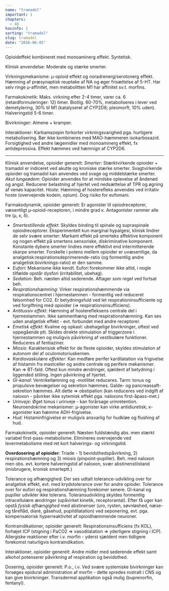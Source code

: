 ```yaml
---
name: "tramadol"
important: 1
chapters:
  - 40
hasinfo: 1
sorting: "tramadol"
slug: tramadol
date: "2016-06-05"
---
```


Opioideffekt kombineret med monoaminerg effekt. Syntetisk.

Klinisk anvendelse: Moderate og stærke smerter.

Virkningsmekanisme: µ-opioid effekt og noradrenerg/serotonerg effekt. Hæmning af
præsynaptisk reuptake af NA og øger frisættelse af 5-HT. Har selv ringe
µ-affinitet, men metabolitten M1 har affinitet sv.t. morfins.

Farmakokinetik: Maks. virkning efter 2-4 timer, varer ca. 6
(retardformuleringer: 12) timer. Biotilg. 60-70%, metaboliseres i lever ved
demetylering, 30% til M1 (katalyseret af CYP2D6; pleomorft, 10% uden).
Halveringstid 5-6 timer.

Bivirkninger: Almene + kramper.

Interaktioner: Karbamazepin forkorter virkningsvarighed pga. hurtigere
metabolisering. Bør ikke kombineres med MAO-hæmmeren isokarboxazid. Forsigtighed
ved andre lægemidler med monoaminerg effekt, fx antidepressiva. Effekt hæmmes
ved hæmnign af CYP2D6.

<hr>Klinisk anvendelse, opioider generelt: <em>Smerter</em>: Stærktvirkende opioider + tramadol er indiceret ved akutte og kroniske stærke smerter. Svagtvirkende opioider og tramadol kan anvendes ved svage og middelstærke smerter. <em>Akut lungeødem</em>: Opioider anvendes for at mindske oplevelse af åndenød og angst. Reducerer belastning af hjertet ved nedsættelse af TPR og øgning af venøs kapacitet. <em>Hoste</em>: Hæmning af hosterefleks anvendes ved irritativ hoste (overvejende kodein, opium). Dog risiko for eufomani.

Farmakodynamik, opioider generelt: Er agonister til opiodreceptorer, væsentligt
µ-opioid-receptoren, i mindre grad κ. Antagonister rammer alle tre (μ, κ, δ).

<ul><li><em>Smertestillende effekt</em>: Skyldes binding til spinale og
supraspinale opioidreceptorer. Eksperimentelt kun marginal hypalgesi, klinisk
lindrer de selv svære smerter: Markant effekt på smerteks affektive komponent og
nogen effekt på smertens sensoriske, diskriminative komponent. Konstante dybere
smerter lindres mere effektivt end intermitterende skarpe smerter. Forskelle i
potens mellem opioider er uvæsentlige, da
analgetisk:respirationsdeprimerende-ratio (og formentlig andre
analgetisk:bivirknings-ratio) er den samme.</li><li><em>Eufori</em>: Mekanisme
ikke kendt. Eufori forekommer ikke altid, i nogle tilfælde opstår dysfori
(irritabilitet, ubehag).</li><li><em>Sedation</em>: Beh. næsten altid sederende.
Aftager som regel ved fortsat beh.</li><li><em>Resprationshæmning</em>: Virker
respirationshæmmende via respirationscentret i hjernestammen - formentlig ved
reduceret følsomhed for CO2. Er betydningsfuld ved let respirationinsufficiente
og ved forgiftning med opioider (=>
respirationsinsufficiens).</li><li><em>Antitussiv effekt</em>: Hæmning af
hosterefleksens centrale del i hjernestammen. Ikke sammenhæng med
respirationshæmning. Kan ses uden analgetisk effekt - evt. forbundet med andre
receptorer.</li><li><em>Emetisk effekt</em>: Kvalme og opkast: ubehagelige
bivirkninger, oftest ved oppegående ptt. Skldes direkte stimulation af
triggerzone i hjernestammen og muligvis påvirkning af vestibulære funktioner.
Reduceres af fentiaziner.</li><li><em>Miosis</em>: Karakterisisk effekt for de
fleste opioider, skyldes stimulation af autonom del af
oculomotoriuskernen.</li><li><em>Kardiovaskulære effekter</em>: Kan medføre
perifer kardilatation via frigivelse af histamin fra mastceller og andre
centrale og perifere mekanismer. Kan => BT-fald. Oftest kun mindre ændringer,
sjældent af betydning i liggended stilling. Ingen påvirkning af
hjertet.</li><li><em>GI-kanal</em>: Ventrikeltømning og -motilitet reduceres.
Tarm: tonus og propulsive bevægelser og sekretion hæmmes. Galde- og
pancreassaft-sekretion hæmmes. Alt dette => obstipation (kan reduceres ved
indgift af naloxon - påvirker ikke sytemisk effekt pga. naloxons
first-åpass-met.)</li><li><em>Urinveje</em>: Øget tonus i urinveje - kan
forårsage urinretention. Neuroendokrine mekanismer: µ-agonister kan virke
antidiuretisk; κ-agonister kan hæmme ADH-frigivelse.</li><li><em>Hud</em>:
Histaminfrigivelse er muligvis ansvarlig for hudkløe og flushing af
hud.</li></ul>

Farmakokinetik, opioider generelt: Næsten fuldstændig abs. men stærkt variabel
first-pass-metabolisme. Elimineres overvejende ved levermetabolisme med ret kort
halverings- og virkningstid.

<b>Overdosering af opioider</b>: Triade - 1) bevidsthedspåvirkning, 2)
respirationshæmning og 3) miosis (pinpoint-pupiller). Beh. med naloxon men obs.
evt. kortere halveringstid af naloxon, svær abstinenstilstand (misbrugere,
kronisk smerteptt.)

Tolerance og afhængighed: Der ses udtalt tolerance-udvikling over for analgetisk
effekt, evt. med krydstolerance over for andre opioder. Tolerance over for
eufori og respirationshæmning forekomer senere. GI-kanal og pupiller udvikler
ikke tolerans. Toleransudvikling skyldes formentlig intracellulære ændringer
(upåvirket kinetik, receptorantal). Efter få uger kan opstå <em>fysisk
afhængighed</em> med abstinenser (uro, rysten, søvnløshed, næse- og tåreflåd,
diaré, gåsehud, pupildilatation) ved seponering, evt. pga. kompensatorisk
hyperreaktivitet af opioidhæmmende neuroner.

Kontraindikationer, opioider generelt: Respirationsinsufficiens (fx KOL),
forhøjet ICP (stigning i PaCO2 => vasodilatation => yderligere stigning i ICP).
Allergiske reaktioner efter i.v. morfin - yderst sjældent men tidligere
forekomst naturligvis kontraindikation.

Interaktioner, opioider generelt: Andre midler med sederende effekt samt alkohol
potenserer påvirkning af respiration og bevidsthed.

Dosering, opioider generelt: P.o., i.v. Ved svære systemiske bivirkninger kan
forsøges epidural administration af morfin - dette spredes rostralt i CNS og kan
give bivirkninger. Transdermal applikation også mulig (buprenorfin, fentanyl).
